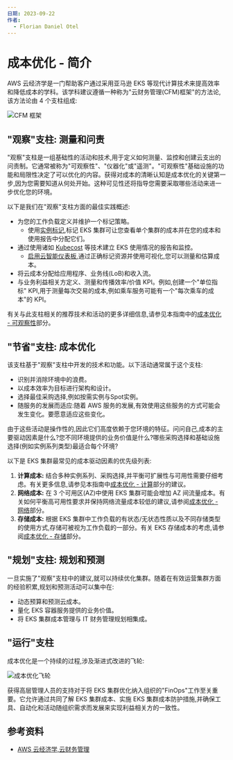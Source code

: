 ```yaml
---
日期: 2023-09-22
作者:
  - Florian Daniel Otel
---
```

# 成本优化 - 简介
AWS 云经济学是一门帮助客户通过采用亚马逊 EKS 等现代计算技术来提高效率和降低成本的学科。该学科建议遵循一种称为"云财务管理(CFM)框架"的方法论,该方法论由 4 个支柱组成:

![CFM 框架](../images/cfm_framework.png)

## "观察"支柱: 测量和问责
"观察"支柱是一组基础性的活动和技术,用于定义如何测量、监控和创建云支出的问责制。它通常被称为"可观察性"、"仪器化"或"遥测"。"可观察性"基础设施的功能和局限性决定了可以优化的内容。获得对成本的清晰认知是成本优化的关键第一步,因为您需要知道从何处开始。这种可见性还将指导您需要采取哪些活动来进一步优化您的环境。

以下是我们在"观察"支柱方面的最佳实践概述:

* 为您的工作负载定义并维护一个标记策略。
    * 使用[实例标记](https://docs.aws.amazon.com/eks/latest/userguide/eks-using-tags.html#tag-resources-for-billing),标记 EKS 集群可让您查看单个集群的成本并在您的成本和使用报告中分配它们。
* 通过使用诸如 [Kubecost](https://docs.kubecost.com/install-and-configure/install/provider-installations/aws-eks-cost-monitoring) 等技术建立 EKS 使用情况的报告和监控。
    * [启用云智能仪表板](https://wellarchitectedlabs.com/cost/200_labs/200_enterprise_dashboards/),通过正确标记资源并使用可视化,您可以测量和估算成本。
* 将云成本分配给应用程序、业务线(LoB)和收入流。
* 与业务利益相关方定义、测量和传播效率/价值 KPI。例如,创建一个"单位指标" KPI,用于测量每次交易的成本,例如乘车服务可能有一个"每次乘车的成本"的 KPI。

有关与此支柱相关的推荐技术和活动的更多详细信息,请参见本指南中的[成本优化 - 可观察性](./cost_opt_observability.md)部分。

## "节省"支柱: 成本优化

该支柱基于"观察"支柱中开发的技术和功能。以下活动通常属于这个支柱:

* 识别并消除环境中的浪费。
* 以成本效率为目标进行架构和设计。
* 选择最佳采购选择,例如按需实例与Spot实例。
* 随服务的发展而适应:随着 AWS 服务的发展,有效使用这些服务的方式可能会发生变化。要愿意适应这些变化。

由于这些活动是操作性的,因此它们高度依赖于您环境的特征。问问自己,成本的主要驱动因素是什么?您不同环境提供的业务价值是什么?哪些采购选择和基础设施选择(例如实例系列类型)最适合每个环境?

以下是 EKS 集群最常见的成本驱动因素的优先级列表:

1. **计算成本:** 结合多种实例系列、采购选择,并平衡可扩展性与可用性需要仔细考虑。有关更多信息,请参见本指南中[成本优化 - 计算](./cost_opt_compute.md)部分的建议。
2. **网络成本:** 在 3 个可用区(AZ)中使用 EKS 集群可能会增加 AZ 间流量成本。有关如何平衡高可用性要求并保持网络流量成本较低的建议,请参阅[成本优化 - 网络](./cost_opt_networking.md)部分。
3. **存储成本:** 根据 EKS 集群中工作负载的有状态/无状态性质以及不同存储类型的使用方式,存储可被视为工作负载的一部分。有关 EKS 存储成本的考虑,请参阅[成本优化 - 存储](./cost_opt_storage.md)部分。

## "规划"支柱: 规划和预测

一旦实施了"观察"支柱中的建议,就可以持续优化集群。随着在有效运营集群方面的经验积累,规划和预测活动可以集中在:

* 动态预算和预测云成本。
* 量化 EKS 容器服务提供的业务价值。
* 将 EKS 集群成本管理与 IT 财务管理规划相集成。

## "运行"支柱

成本优化是一个持续的过程,涉及渐进式改进的飞轮:

![成本优化飞轮](../images/flywheel.png)

获得高层管理人员的支持对于将 EKS 集群优化纳入组织的"FinOps"工作至关重要。它允许通过共同了解 EKS 集群成本、实施 EKS 集群成本防护措施,并确保工具、自动化和活动随组织需求而发展来实现利益相关方的一致性。

## 参考资料
* [AWS 云经济学,云财务管理](https://aws.amazon.com/aws-cost-management/)